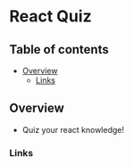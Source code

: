 # React Quiz

## Table of contents

- [Overview](#overview)
  - [Links](#links)

## Overview

- Quiz your react knowledge!

### Links

<!-- - Live Site URL: []() -->
